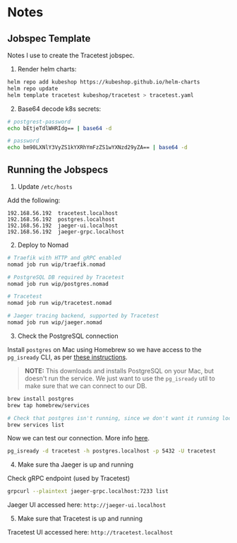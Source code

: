 # Notes

## Jobspec Template

Notes I use to create the Tracetest jobspec.

1. Render helm charts:

```bash
helm repo add kubeshop https://kubeshop.github.io/helm-charts
helm repo update
helm template tracetest kubeshop/tracetest > tracetest.yaml
```

2. Base64 decode k8s secrets:

```bash
# postgrest-password
echo bEtjeTdlWHRIdg== | base64 -d

# password
echo bm90LXNlY3VyZS1kYXRhYmFzZS1wYXNzd29yZA== | base64 -d
```

## Running the Jobspecs

1. Update `/etc/hosts`

Add the following:

```text
192.168.56.192  tracetest.localhost
192.168.56.192  postgres.localhost
192.168.56.192  jaeger-ui.localhost
192.168.56.192  jaeger-grpc.localhost
```

2. Deploy to Nomad

```bash
# Traefik with HTTP and gRPC enabled
nomad job run wip/traefik.nomad

# PostgreSQL DB required by Tracetest
nomad job run wip/postgres.nomad

# Tracetest
nomad job run wip/tracetest.nomad

# Jaeger tracing backend, supported by Tracetest
nomad job run wip/jaeger.nomad
```

3. Check the PostgreSQL connection

Install `postgres` on Mac using Homebrew so we have access to the `pg_isready` CLI, as per [these instructions](https://stackoverflow.com/a/46703723).

>**NOTE:** This downloads and installs PostgreSQL on your Mac, but doesn't run the service. We just want to use the `pg_isready` util to make sure that we can connect to our DB.

```bash
brew install postgres
brew tap homebrew/services

# Check that postgres isn't running, since we don't want it running locally
brew services list
```

Now we can test our connection. More info [here](https://stackoverflow.com/a/44496546).

```bash
pg_isready -d tracetest -h postgres.localhost -p 5432 -U tracetest
```

4. Make sure tha Jaeger is up and running

Check gRPC endpoint (used by Tracetest)
```bash
grpcurl --plaintext jaeger-grpc.localhost:7233 list
```

Jaeger UI accessed here: `http://jaeger-ui.localhost`

5. Make sure that Tracetest is up and running

Tracetest UI accessed here: `http://tracetest.localhost`